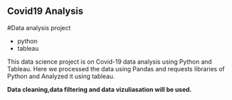 ## Covid19 Analysis
#Data analysis project
- python
- tableau

This data science project is on Covid-19 data analysis using Python and Tableau. Here we processed the data using Pandas and requests libraries of Python and Analyzed it using tableau.

**Data cleaning,data filtering and data vizuliasation will be used.**
